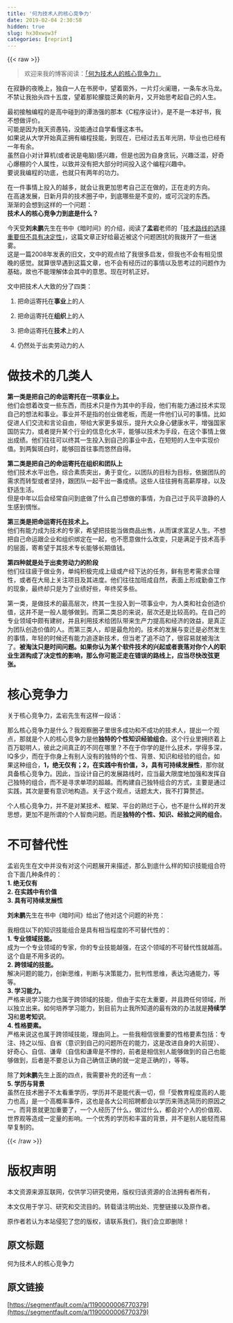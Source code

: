 ```yaml
---
title: '何为技术人的核心竞争力' 
date: 2019-02-04 2:30:58
hidden: true
slug: hx30xwsw3f
categories: [reprint]
---
```


{{< raw >}}

                    
<blockquote><p>欢迎来我的博客阅读：<a href="http://huang-jerryc.com/2016/08/30/%E4%BD%95%E4%B8%BA%E6%8A%80%E6%9C%AF%E4%BA%BA%E7%9A%84%E6%A0%B8%E5%BF%83%E7%AB%9E%E4%BA%89%E5%8A%9B/" rel="nofollow noreferrer" target="_blank">「何为技术人的核心竞争力」</a></p></blockquote>
<p>在寂静的夜晚上，独自一人在书房中，望着窗外，一片灯火阑珊，一条车水马龙。<br>不禁让我抬头四十五度，望着那轮朦胧泛黄的新月，又开始思考起自己的人生。</p>
<p>最初接触编程的是高中碰到的谭浩强的那本《C程序设计》，是不是一本好书，我不想做评价。<br>可能是因为我天资愚钝，没能通过自学看懂这本书。<br>如果说从大学开始真正拥有编程技能，到现在，已经过去五年光阴，毕业也已经有一年有余。<br>虽然自小对计算机(或者说是电脑)感兴趣，但是也因为自身贪玩，兴趣泛滥，好奇心爆棚的个人属性，以致并没有把大部分时间投入这个编程兴趣中。<br>要说我编程的功底，也就只有两年的功力。</p>
<p>在一件事情上投入的越多，就会让我更加思考自己正在做的，正在走的方向。<br>在高速发展，日新月异的技术圈子中，到底哪些是不变的，或可沉淀的东西。<br>渐渐的会想到这样的一个问题：<br><strong>技术人的核心竞争力到底是什么？</strong></p>
<p>今天受<strong>刘未鹏</strong>先生在书中《暗时间》的介绍，阅读了<strong>孟岩</strong>老师的「<a href="http://blog.csdn.net/myan/article/details/3247071" rel="nofollow noreferrer" target="_blank">技术路线的选择重要但不具有决定性</a>」，这篇文章正好给最近被这个问题困扰的我拨开了一些迷雾。<br>这是一篇2008年发表的旧文，文中的观点给了我很多启发，但我也不会有相见恨晚的感觉。就算很早遇到这篇文章，也不会有经历过的事情以及思考过的问题作为基础，故也不能理解体会其中的意思。现在时机正好。</p>
<p>文中把技术人大致的分了四类：</p>
<ol>
<li><p>把命运寄托在<strong>事业</strong>上的人</p></li>
<li><p>把命运寄托在<strong>组织</strong>上的人</p></li>
<li><p>把命运寄托在<strong>技术</strong>上的人</p></li>
<li><p>仍然处于出卖劳动力的人</p></li>
</ol>
<h1 id="articleHeader0">做技术的几类人</h1>
<p><strong>第一类是把自己的命运寄托在一项事业上。</strong><br>他们会想着改变一些东西，而技术只是作为其中的手段，他们有能力通过技术实现自己的想法和事业。事业并不是指的创业做老板，而是一件他们认可的事情。比如促进人们交流和言论自由，带给大家更多娱乐，提升大众身心健康水平，增强国家国防实力，或者提升某个行业的信息化水平，能够以技术为手段，在这个事情上做出成绩。他们往往可以终其一生投入到自己的事业中去，在短短的人生中实现价值。到两鬓斑白时，能够回首往事而悠然自得。</p>
<p><strong>第二类是把自己的命运寄托在组织和团队上</strong><br>他们技术水平出色，综合素质突出，勇于变化，以团队的目标为目标，依据团队的需求而转型或者坚持，跟团队一起干出一番成绩。这些人往往拥有高薪厚禄，以及舒适生活。<br>但是中年以后会经常自问到底做了什么自己想做的事情，为自己过于风平浪静的人生感到惆怅。</p>
<p><strong>第三类是把命运寄托在技术上。</strong><br>他们有能力成为技术的专家，希望把技能当做商品出售，从而谋求富足人生。不想把自己命运跟企业和组织绑定在一起，也不愿意做什么改变，只是满足于技术高手的层面，寄希望于其技术专长能够长期值钱。</p>
<p><strong>第四种就是处于出卖劳动力的阶段</strong><br>他们往往疲于做业务，单纯积极完成上级或产经下达的任务，鲜有思考需求合理性，或者在大局上关注项目及其进度。他们往往加班成自然，表面上形成勤奋工作的现象，最终却只是为了业绩好些，年终奖多些。</p>
<p>第一类，是做技术的最高层次，终其一生投入到一项事业中，为人类和社会创造价值，这并不是一般人能够做到。而第二类总的来说，层次还是比较高的。在自己的专业领域中颇有建树，并且利用技术给团队带来生产力提高和经济的效益，是真正为团队创造价值的人。而第三类人，却是最危险的。技术的发展与变迁是必然发生的事情，年轻的时候还有能力追逐新技术，但当老了追不动了，很容易就被淘汰了。<strong>被淘汰只是时间问题。如果你认为某个软件技术的兴起或者衰落对你个人的职业生涯构成了决定性的影响，那么你可能正走在错误的路线上，应当尽快改弦更张。</strong></p>
<h1 id="articleHeader1">核心竞争力</h1>
<p>关于核心竞争力，孟岩先生有这样一段话：</p>
<p>那么核心竞争力是什么？我观察圈子里很多成功和不成功的技术人，提出一个观点，那就是个人的核心竞争力是他<strong>独特的个性知识经验组合</strong>。这个行业里拥挤着上百万聪明人，彼此之间真正的不同在哪里？不在于你学的是什么技术，学得多深，IQ多少，而在于你身上有别人没有的独特的个性、背景、知识和经验的组合。如果这种组合，<strong>1，绝无仅有；2，在实践中有价值，3，具有可持续发展性</strong>，那你就具备核心竞争力。因此，当设计自己的发展路线时，应当最大限度地加强和发挥自己独特的组合，而不是寻求单项的超越。而构建自己独特组合的方式，主要是通过实践，其次是要有意识地构造。关于这个观点，话题太大，我不打算赘述。</p>
<p>个人核心竞争力，并不是对某技术、框架、平台的熟烂于心，也不是什么样的开发思想，更加不是所谓的个人智商问题。而是<strong>独特的个性、知识、经验之间的组合</strong>。</p>
<h1 id="articleHeader2">不可替代性</h1>
<p>孟岩先生在文中并没有对这个问题展开来描述，那么到底什么样的知识技能组合符合下面几种条件的：<br><strong>1. 绝无仅有</strong><br><strong>2. 在实践中有价值</strong><br><strong>3. 具有可持续发展性</strong></p>
<p><strong>刘未鹏</strong>先生在书中《暗时间》给出了他对这个问题的补充：</p>
<p>我相信以下的知识技能组合是具有相当程度的不可替代性的：<br><strong>1. 专业领域技能。</strong><br>成为一个专业领域的专家，你的专业技能越强，在这个领域的不可替代性就越高。这个自是不用多说的。<br><strong>2. 跨领域的技能。</strong><br>解决问题的能力，创新思维，判断与决策能力，批判性思维，表达沟通能力，等等。<br><strong>3. 学习能力。</strong><br>严格来说学习能力也属于跨领域的技能，但由于实在太重要，并且跨任何领域，所以独立出来。如何培养学习能力，到目前为止我所知道的最有效的办法就是<strong>持续学习</strong>和<strong>思考知识</strong>。<br><strong>4. 性格要素。</strong><br>严格来说这也属于跨领域技能，理由同上。一些我相信很重要的性格要素包括：专注、持之以恒、自省（意识到自己的问题所在的能力，这是改进自身的大前提）、好奇心、自信、谦卑（自信和谦卑是不悖的，前者是相信别人能够做到的自己也能够做到，后者是不要总认为自己确信正确的就一定是正确的），等等。</p>
<p>除了<strong>刘未鹏</strong>先生上面的四点，我需要补充的还有一点：<br><strong>5. 学历与背景</strong><br>虽然在技术圈子不太看重学历，学历并不是能代表一切，但「受教育程度高的人能力也高」是一个高概率事件，这也是各大公司招聘都会以学历来筛选简历的原因之一。而背景就更加重要了，一个人经历了什么，做过什么，都会对个人的价值观、世界观等造成一定量的影响。一个优秀的学历和丰富的背景，并不是别人能轻而易举复制的。</p>

                
{{< /raw >}}

# 版权声明
本文资源来源互联网，仅供学习研究使用，版权归该资源的合法拥有者所有，

本文仅用于学习、研究和交流目的。转载请注明出处、完整链接以及原作者。

原作者若认为本站侵犯了您的版权，请联系我们，我们会立即删除！

## 原文标题
何为技术人的核心竞争力

## 原文链接
[https://segmentfault.com/a/1190000006770379](https://segmentfault.com/a/1190000006770379)

